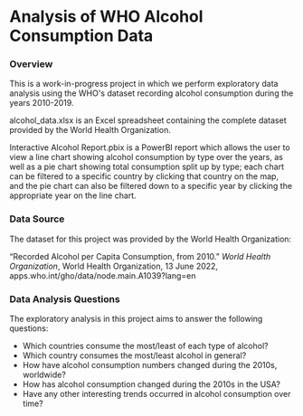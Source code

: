 # Analysis of WHO Alcohol Consumption Data

### Overview

This is a work-in-progress project in which we perform exploratory data analysis using the WHO's dataset recording alcohol consumption during the years 2010-2019.

alcohol_data.xlsx is an Excel spreadsheet containing the complete dataset provided by the World Health Organization.

Interactive Alcohol Report.pbix is a PowerBI report which allows the user to view a line chart showing alcohol consumption by type over the years, as well as a pie chart showing total consumption split up by type; each chart can be filtered to a specific country by clicking that country on the map, and the pie chart can also be filtered down to a specific year by clicking the appropriate year on the line chart.

### Data Source

The dataset for this project was provided by the World Health Organization:

“Recorded Alcohol per Capita Consumption, from 2010.” *World Health Organization*, World Health Organization, 13 June 2022, apps.who.int/gho/data/node.main.A1039?lang=en 

### Data Analysis Questions

The exploratory analysis in this project aims to answer the following questions:
- Which countries consume the most/least of each type of alcohol?
- Which country consumes the most/least alcohol in general?
- How have alcohol consumption numbers changed during the 2010s, worldwide?
- How has alcohol consumption changed during the 2010s in the USA?
- Have any other interesting trends occurred in alcohol consumption over time?
